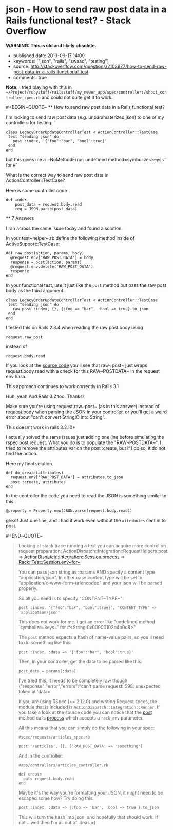 json - How to send raw post data in a Rails functional test? - Stack Overflow
=============================================================================

**WARNING: This is old and likely obsolete.**

-   published date: 2013-09-17 14:09
-   keywords: \[\"json\", \"rails\", \"swaac\", \"testing\"\]
-   source: <http://stackoverflow.com/questions/2103977/how-to-send-raw-post-data-in-a-rails-functional-test>
-   comments: true

**Note:** I tried playing with this in `~/Project/rubystuff/railsstuff/my_newer_app/spec/controllers/shout_controller_spec.rb` and could not quite get it to work.

<!--more-->

\#+BEGIN~QUOTE~ \*\* How to send raw post data in a Rails functional test?

I\'m looking to send raw post data (e.g. unparamaterized json) to one of my controllers for testing: \`\`

``` {.example}
class LegacyOrderUpdateControllerTest < ActionController::TestCase
 test "sending json" do
   post :index, '{"foo":"bar", "bool":true}'
 end
end
```

but this gives me a =NoMethodError: undefined method=symbolize~keys~\' for \#\`

What is the correct way to send raw post data in ActionController::TestCase?

Here is some controller code

``` {.example}
def index
    post_data = request.body.read
    req = JSON.parse(post_data)
```

\*\* 7 Answers

I ran across the same issue today and found a solution.

In your test~helper~.rb define the following method inside of ActiveSupport::TestCase:

``` {.example}
def raw_post(action, params, body)
  @request.env['RAW_POST_DATA'] = body
  response = post(action, params)
  @request.env.delete('RAW_POST_DATA')
  response
end
```

In your functional test, use it just like the `post` method but pass the raw post body as the third argument.

``` {.example}
class LegacyOrderUpdateControllerTest < ActionController::TestCase
 test "sending json" do
   raw_post :index, {}, {:foo => "bar", :bool => true}.to_json
 end
end
```

I tested this on Rails 2.3.4 when reading the raw post body using

``` {.example}
request.raw_post
```

instead of

``` {.example}
request.body.read
```

If you look at the [source code](http://github.com/rails/rails/blob/2-3-stable/actionpack/lib/action_controller/request.rb#L381) you\'ll see that raw~post~ just wraps request.body.read with a check for this RAW~POSTDATA~ in the request env hash.

This approach continues to work correctly in Rails 3.1

Huh, yeah And Rails 3.2 too. Thanks!

Make sure you\'re using request.raw~post~ (as in this answer) instead of request.body when parsing the JSON in your controller, or you\'ll get a weird error about \"can\'t convert StringIO into String\".

This doesn\'t work in rails 3.2.10+

I actually solved the same issues just adding one line before simulating the rspec post request. What you do is to populate the \"RAW~POSTDATA~\". I tried to remove the attributes var on the post :create, but if I do so, it do not find the action.

Here my final solution.

``` {.example}
def do_create(attributes)
  request.env['RAW_POST_DATA'] = attributes.to_json
  post :create, attributes
end 
```

In the controller the code you need to read the JSON is something similar to this

``` {.example}
@property = Property.new(JSON.parse(request.body.read))
```

great! Just one line, and I had it work even without the `attributes` sent in to post.

\#+END~QUOTE~

> Looking at stack trace running a test you can acquire more control on request preparation: ActionDispatch::Integration::RequestHelpers.post =\> [ActionDispatch::Integration::Session.process](https://github.com/rails/rails/blob/master/actionpack/lib/action_dispatch/testing/integration.rb) =\> [Rack::Test::Session.env~for~](https://github.com/brynary/rack-test/blob/master/lib/rack/test.rb)
>
> You can pass json string as :params AND specify a content type \"application/json\". In other case content type will be set to \"application/x-www-form-urlencoded\" and your json will be parsed properly.
>
> So all you need is to specify \"CONTENT~TYPE~\":
>
> ``` {.example}
> post :index, '{"foo":"bar", "bool":true}', "CONTENT_TYPE" => 'application/json'
> ```
>
> This does not work for me. I get an error like \"undefined method \`symbolize~keys~\' for \#\<String:0x00000102b4b0d8\>\"
>
> The `post` method expects a hash of name-value pairs, so you\'ll need to do something like this:
>
> ``` {.example}
> post :index, :data => '{"foo":"bar", "bool":true}'
> ```
>
> Then, in your controller, get the data to be parsed like this:
>
> ``` {.example}
> post_data = params[:data]
> ```
>
> I\'ve tried this, it needs to be completely raw though {\"response\":\"error\",\"errors\":\"can\'t parse request: 598: unexpected token at \'data=
>
> If you are using RSpec (\>= 2.12.0) and writing Request specs, the module that is included is `ActionDispatch::Integration::Runner`. If you take a look at the source code you can notice that the [post](https://github.com/rails/rails/blob/4147e0feaddac0e86c9b1f52eec4b1e33d7d6591/actionpack/lib/action_dispatch/testing/integration.rb#L39) method calls [process](https://github.com/rails/rails/blob/4147e0feaddac0e86c9b1f52eec4b1e33d7d6591/actionpack/lib/action_dispatch/testing/integration.rb#L254) which accepts a `rack_env` parameter.
>
> All this means that you can simply do the following in your spec:
>
> ``` {.example}
> #spec/requests/articles_spec.rb
>
> post '/articles', {}, {'RAW_POST_DATA' => 'something'}
> ```
>
> And in the controller:
>
> ``` {.example}
> #app/controllers/articles_controller.rb
>
> def create
>   puts request.body.read
> end
> ```
>
> Maybe it\'s the way you\'re formatting your JSON, it might need to be escaped some how? Try doing this:
>
> ``` {.example}
> post :index, :data => {:foo => 'bar', :bool => true }.to_json
> ```
>
> This will turn the hash into json, and hopefully that should work. If not... well then I\'m all out of ideas =)
